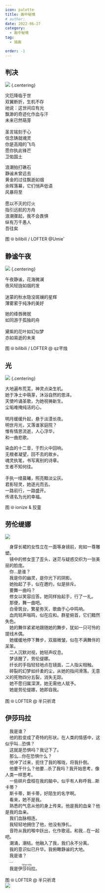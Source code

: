 ```yaml
---
icon: palette
title: 画中秘境
# author:
date: 2022-06-27
category:
  - 画中秘境
tag:
  - 插画

order: -1
---
```


## 判决

![](./res/艾丽妮.webp) {.centering}

<div class="centering textkai flexbox">
  <div style="margin-bottom:1em">
    灾厄降临于世<br>
    双翼断折，生机不存<br>
    祂说：这世间应有光<br>
    飘渺的奇迹化作血与汗<br>
    未来已然萌芽<br>
    <br>
    圣言铭刻于心<br>
    信念铸就魂灵<br>
    你是高翔的飞鸟<br>
    愿你执此锋芒<br>
    卫佑国土
  </div>
  <div>
    浪潮拍打礁石<br>
    静谧未曾远去<br>
    黄金的过往飘逝如烟<br>
    余晖落幕，它们悄声低语<br>
    风暴将至<br>
    <br>
    愿以不灭的灯火<br>
    指引远航的方舟<br>
    浪潮骤起，我不会畏惧<br>
    纵有万千愚人<br>
    吾往矣
  </div>
</div>

图 ⦾ bilibili / LOFTER @Umie゜

## 静谧午夜

![](./res/mudrock.webp) {.centering}

<div class="centering textkai flexbox">
  <div style="margin-bottom:1em">
    午夜静谧，花海微澜<br>
    夜风轻拢如烟的发<br>
    <br>
    迷蒙的秋水隐没斑斓的星辉<br>
    薄雾萦于纯净的美好
  </div>
  <div>
    她的绛唇微抿<br>
    如同游于孤独的舟<br>
    <br>
    黛紫的花叶如幻似梦<br>
    亦如易逝的未来
  </div>
</div>

图 ⦾ bilibili / LOFTER @ qz芊烛

## 光

![](./res/铃兰.webp) {.centering}

<div class="centering textkai flexbox">
  <div style="margin-bottom:1em">
    大地遍布荒芜，神灵点染生机。<br>
    她于净土中萌芽，沐浴自然的恩泽。<br>
    天使吟诵圣歌，为她祝祷新生。<br>
    尘垢难掩纯洁的心。<br>
<br>
    明月缓缓升起，悬于淡漠长夜。<br>
    明世月光，又落谁家庭院？<br>
    惟有情思流逝，人心浮华，<br>
    和一曲悲歌。
  </div>
  <div>
    染血的十二音，于烈火中回响。<br>
    无根者凝望，回不去的故乡。<br>
    魂灵执笔，书写离别的诗章。<br>
    生者不知何往。<br>
    <br>
    手执一缕晨曦，照亮黯淡尘灰。<br>
    君影轻灵，她逐光而去。<br>
    一路前行，一路盛开。<br>
    传递名为光的幸福。<br>
  </div>
</div>

图 ⦾ ionize & 狡童

## 劳伦缇娜

<div class="textkai flexbox">
  <div style="margin-bottom:1em;width:38%;min-width:240px">
<img src="./res/鲨.webp" >
  </div>
  <div style="width:60%;min-width:320px">
    &emsp;身穿长裙的女性立在一面等身镜前，宛如一尊雕塑。<br>
    &emsp;镜中的修女歪了歪头，迷茫与疑惑交织为一张美丽的脸庞。<br>
    &emsp;你…是谁？<br>
    &emsp;我是你的幽灵，是你光下的阴影。<br>
    &emsp;她抬起了手，似在邀约，似是排斥。<br>
    &emsp;要舞一曲吗？<br>
    &emsp;修女以笑容应答。她同样抬起手，行了一礼。<br>
    &emsp;那便，舞一曲吧。<br>
    &emsp;白骨筑台，繁星弥天，歌曲于心中鸣响。<br>
    &emsp;血肉轻声嗡鸣，似在应和。群星俯首，它们黯然失色。<br>
    &emsp;她的舞伴紧紧地跟随她的舞步，犹如一只可怜的提线木偶。<br>
    &emsp;她缓缓地停下舞步，双眉微皱，似在不满舞伴的呆笨。<br>
    &emsp;二人沉默对视，她轻声叹息。<br>
    &emsp;梦该醒了，劳伦缇娜。<br>
    &emsp;纤长的手指轻轻地点在镜面，二人指尖相触。<br>
    &emsp;碎裂的幻梦如纤柔的尘，从她的指间滑落。无意义的死物四分五裂，消失无踪。<br>
    &emsp;她不愿归属深溟，她无需他人赋予。<br>
    &emsp;她是劳伦缇娜，她即自我。<br><br>图 ⦾ LOFTER @ 半只祈鸢
  </div>
</div>

## 伊莎玛拉

<div class="textkai flexbox">
  <div style="width:60%;min-width:320px">
    &emsp;我是谁？<br>
    &emsp;他的脸变成了奇特的形状。在人类的情感中，这似乎叫…恐惧？<br>
    &emsp;这就是恐惧吗？我记下了。<br>
    &emsp;那么…你在恐惧什么？<br>
    &emsp;他冲了过来，扼住了我的喉咙，将我扑倒。<br>
    &emsp;他要干什么？他要…杀了我吗？我开始思考，像人类一样思考。<br>
    &emsp;一些碎片盘桓在我的脑中。似乎有人称呼我…斯卡蒂？<br>
    &emsp;斯卡蒂，斯卡蒂，好陌生的名字啊。<br>
    &emsp;看来，她不是我。<br>
    &emsp;熟悉的气息从他的身上传来。他是我的血亲？他是我的血亲。<br>
    &emsp;我们血脉相连。<br>
    &emsp;我轻轻地拥住了他，他没有挣扎。<br>
    &emsp;音符从我的喉中跃出，化作歌谣。和我…在一起吧。<br>
    &emsp;潮涌，潮枯。他融入了我，我们永不分离。<br>
    &emsp;我的意识似已升华。我俯瞰静谧的大地。<br>
    &emsp;我是谁？<br>
    &emsp;…<br>
    &emsp;我是<ruby>伊莎玛拉<rp>(</rp><rt>Ishar-mla</rt><rp>)</rp></ruby>。<br><br>
    图 ⦾ LOFTER @ 半只祈鸢
  </div>
  <div style="margin-bottom:1em;width:38%;min-width:240px">
    <img src="./res/蒂升华.webp" >
  </div>
</div>

<ArticleAd />